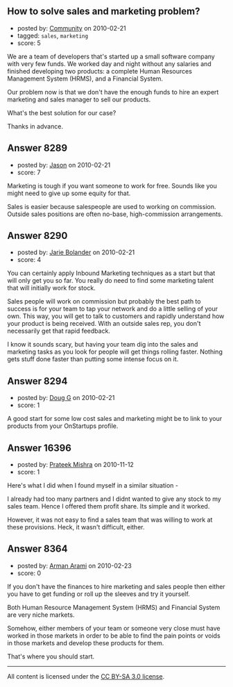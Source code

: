 ## How to solve sales and marketing problem?

- posted by: [Community](https://stackexchange.com/users/-1/-1-community) on 2010-02-21
- tagged: `sales`, `marketing`
- score: 5

We are a team of developers that's started up a small software company with very few funds. We worked day and night without any salaries and finished developing two products: a complete Human Resources Management System (HRMS), and a Financial System.

Our problem now is that we don't have the enough funds to hire an expert marketing and sales manager to sell our products.

What's the best solution for our case?

Thanks in advance. 


## Answer 8289

- posted by: [Jason](https://stackexchange.com/users/-1/2-jason) on 2010-02-21
- score: 7

Marketing is tough if you want someone to work for free.  Sounds like you might need to give up some equity for that.

Sales is easier because salespeople are used to working on commission.  Outside sales positions are often no-base, high-commission arrangements.


## Answer 8290

- posted by: [Jarie Bolander](https://stackexchange.com/users/-1/585-jarie-bolander) on 2010-02-21
- score: 4

You can certainly apply Inbound Marketing techniques as a start but that will only get you so far. You really do need to find some marketing talent that will initially work for stock.

Sales people will work on commission but probably the best path to success is for your team to tap your network and do a little selling of your own. This way, you will get to talk to customers and rapidly understand how your product is being received. With an outside sales rep, you don't necessarily get that rapid feedback.

I know it sounds scary, but having your team dig into the sales and marketing tasks as you look for people will get things rolling faster. Nothing gets stuff done faster than putting some intense focus on it.


## Answer 8294

- posted by: [Doug G](https://stackexchange.com/users/-1/2107-doug-g) on 2010-02-21
- score: 1

A good start for some low cost sales and marketing might be to link to your products from your OnStartups profile.


## Answer 16396

- posted by: [Prateek Mishra](https://stackexchange.com/users/-1/5208-prateek-mishra) on 2010-11-12
- score: 1

Here's what I did when I found myself in a similar situation -

I already had too many partners and I didnt wanted to give any stock to my sales team. Hence I offered them profit share. Its simple and it worked.

However, it was not easy to find a sales team that was willing to work at these provisions. Heck, it wasn't difficult, either.


## Answer 8364

- posted by: [Arman Arami](https://stackexchange.com/users/-1/425-arman-arami) on 2010-02-23
- score: 0

If you don't have the finances to hire marketing and sales people then either you have to get funding or roll up the sleeves and try it yourself.

Both Human Resource Management System (HRMS) and Financial System are very niche markets.

Somehow, either members of your team or someone very close must have worked in those markets in order to be able to find the pain points or voids in those markets and develop these products for them.

That's where you should start. 




---

All content is licensed under the [CC BY-SA 3.0 license](https://creativecommons.org/licenses/by-sa/3.0/).
